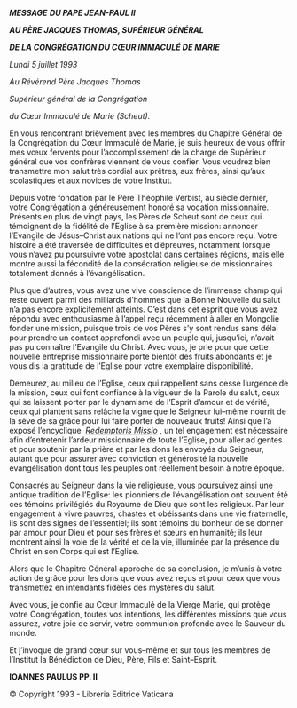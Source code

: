 ***MESSAGE*** ***DU PAPE JEAN-PAUL II***

***AU PÈRE JACQUES THOMAS, SUPÉRIEUR GÉNÉRAL***

***DE LA CONGRÉGATION DU CŒUR IMMACULÉ DE MARIE***

*Lundi 5 juillet 1993*

*Au Révérend Père Jacques Thomas*

*Supérieur général de la Congrégation*

*du Cœur Immaculé de Marie (Scheut).*

En vous rencontrant brièvement avec les membres du Chapitre Général de la Congrégation du Cœur Immaculé de Marie, je suis heureux de vous offrir mes vœux fervents pour l’accomplissement de la charge de Supérieur général que vos confrères viennent de vous confier. Vous voudrez bien transmettre mon salut très cordial aux prêtres, aux frères, ainsi qu’aux scolastiques et aux novices de votre Institut.

Depuis votre fondation par le Père Théophile Verbist, au siècle dernier, votre Congrégation a généreusement honoré sa vocation missionnaire. Présents en plus de vingt pays, les Pères de Scheut sont de ceux qui témoignent de la fidélité de l’Eglise à sa première mission: annoncer l’Evangile de Jésus–Christ aux nations qui ne l’ont pas encore reçu. Votre histoire a été traversée de difficultés et d’épreuves, notamment lorsque vous n’avez pu poursuivre votre apostolat dans certaines régions, mais elle montre aussi la fécondité de la consécration religieuse de missionnaires totalement donnés à l’évangélisation.

Plus que d’autres, vous avez une vive conscience de l’immense champ qui reste ouvert parmi des milliards d’hommes que la Bonne Nouvelle du salut n’a pas encore explicitement atteints. C’est dans cet esprit que vous avez répondu avec enthousiasme à l’appel reçu récemment à aller en Mongolie fonder une mission, puisque trois de vos Pères s’y sont rendus sans délai pour prendre un contact approfondi avec un peuple qui, jusqu’ici, n’avait pas pu connaître l’Evangile du Christ. Avec vous, je prie pour que cette nouvelle entreprise missionnaire porte bientôt des fruits abondants et je vous dis la gratitude de l’Eglise pour votre exemplaire disponibilité.

Demeurez, au milieu de l’Eglise, ceux qui rappellent sans cesse l’urgence de la mission, ceux qui font confiance à la vigueur de la Parole du salut, ceux qui se laissent porter par le dynamisme de l’Esprit d’amour et de vérité, ceux qui plantent sans relâche la vigne que le Seigneur lui–même nourrit de la sève de sa grâce pour lui faire porter de nouveaux fruits! Ainsi que l’a exposé l’encyclique  *[Redemptoris Missio](http://www.vatican.va/edocs/FRA0205/_INDEX.HTM)* , un tel engagement est nécessaire afin d’entretenir l’ardeur missionnaire de toute l’Eglise, pour aller ad gentes et pour soutenir par la prière et par les dons les envoyés du Seigneur, autant que pour assurer avec conviction et générosité la nouvelle évangélisation dont tous les peuples ont réellement besoin à notre époque.

Consacrés au Seigneur dans la vie religieuse, vous poursuivez ainsi une antique tradition de l’Eglise: les pionniers de l’évangélisation ont souvent été ces témoins privilégiés du Royaume de Dieu que sont les religieux. Par leur engagement à vivre pauvres, chastes et obéissants dans une vie fraternelle, ils sont des signes de l’essentiel; ils sont témoins du bonheur de se donner par amour pour Dieu et pour ses frères et sœurs en humanité; ils leur montrent ainsi la voie de la vérité et de la vie, illuminée par la présence du Christ en son Corps qui est l’Eglise.

Alors que le Chapitre Général approche de sa conclusion, je m’unis à votre action de grâce pour les dons que vous avez reçus et pour ceux que vous transmettez en intendants fidèles des mystères du salut.

Avec vous, je confie au Cœur Immaculé de la Vierge Marie, qui protège votre Congrégation, toutes vos intentions, les différentes missions que vous assurez, votre joie de servir, votre communion profonde avec le Sauveur du monde.

Et j’invoque de grand cœur sur vous–même et sur tous les membres de l’Institut la Bénédiction de Dieu, Père, Fils et Saint–Esprit.

**IOANNES PAULUS PP. II**

© Copyright 1993 \- Libreria Editrice Vaticana
